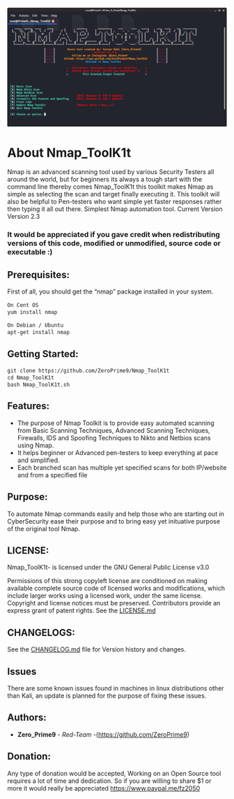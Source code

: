 ![Nmap_ToolK1t Screenshot](Screenshots/Nmap_ToolK1t-V2.png)

# About Nmap_ToolK1t

Nmap is an advanced scanning tool used by various Security Testers all around the world, but for beginners its always a tough start with the command line thereby comes Nmap_ToolK1t this toolkit makes Nmap as simple as selecting the scan and target finally executing it. This toolkit will also be helpful to Pen-testers who want simple yet faster responses rather then typing it all out there. Simplest Nmap automation tool. 
Current Version Version 2.3

### It would be appreciated if you gave credit when redistributing versions of this code, modified or unmodified, source code or executable :)

## Prerequisites:

First of all, you should get the “nmap” package installed in your system.

```
On Cent OS
yum install nmap
```
```
On Debian / Ubuntu
apt-get install nmap
```

## Getting Started:
```
git clone https://github.com/ZeroPrime9/Nmap_ToolK1t
cd Nmap_ToolK1t
bash Nmap_ToolK1t.sh
```
## Features:
- The purpose of Nmap Toolkit is to provide easy automated scanning from Basic Scanning Techniques, Advanced Scanning Techniques, Firewalls, IDS and Spoofing Techniques to Nikto and Netbios scans using Nmap.
- It helps beginner or Advanced pen-testers to keep everything at pace and simplified.
- Each branched scan has multiple yet specified scans for both IP/website and from a specified file

## Purpose:

To automate Nmap commands easily and help those who are starting out in CyberSecurity ease their purpose and to bring easy yet inituative purpose of the original tool Nmap.

## LICENSE:
Nmap_ToolK1t- is licensed under the
GNU General Public License v3.0

Permissions of this strong copyleft license are conditioned on making available complete source code of licensed works and modifications, which include larger works using a licensed work, under the same license. Copyright and license notices must be preserved. Contributors provide an express grant of patent rights. See the [LICENSE.md](LICENSE.md)

## CHANGELOGS:
See the [CHANGELOG.md](CHANGELOG.md) file for Version history and changes.

## Issues
There are some known issues found in machines in linux distributions other than Kali, an update is planned for the purpose of fixing these issues.

## Authors:

* **Zero_Prime9** - *Red-Team* -(https://github.com/ZeroPrime9)

## Donation:
Any type of donation would be accepted, Working on an Open Source tool requires a lot of time and dedication. So if you are willing to share $1 or more it would really be appreciated
https://www.paypal.me/fz2050
